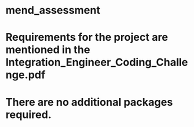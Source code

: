 # mend_assessment

# Requirements for the project are mentioned in the Integration_Engineer_Coding_Challenge.pdf
# There are no additional packages required.
